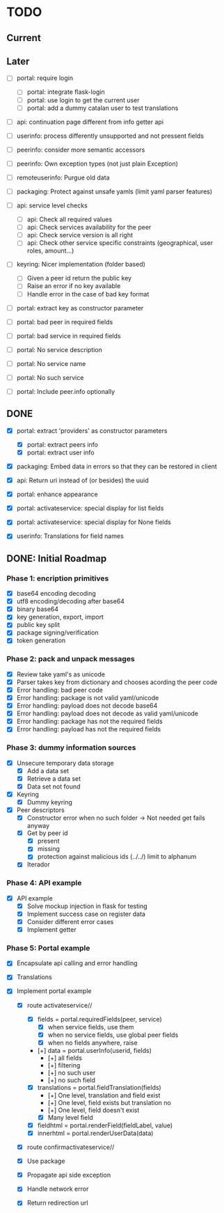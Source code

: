 # TODO

## Current


## Later

- [ ] portal: require login
    - [ ] portal: integrate flask-login
    - [ ] portal: use login to get the current user
    - [ ] portal: add a dummy catalan user to test translations
- [ ] api: continuation page different from info getter api
- [ ] userinfo: process differently unsupported and not pressent fields
- [ ] peerinfo: consider more semantic accessors
- [ ] peerinfo: Own exception types (not just plain Exception)
- [ ] remoteuserinfo: Purgue old data
- [ ] packaging: Protect against unsafe yamls (limit yaml parser features)
- [ ] api: service level checks
    - [ ] api: Check all required values
    - [ ] api: Check services availability for the peer
    - [ ] api: Check service version is all right
    - [ ] api: Check other service specific constraints (geographical, user roles, amount...)
- [ ] keyring: Nicer implementation (folder based)
	- [ ] Given a peer id return the public key
	- [ ] Raise an error if no key available
	- [ ] Handle error in the case of bad key format
- [ ] portal: extract key as constructor parameter
- [ ] portal: bad peer in required fields
- [ ] portal: bad service in required fields
- [ ] portal: No service description
- [ ] portal: No service name
- [ ] portal: No such service
- [ ] portal: Include peer.info optionally


## DONE

- [x] portal: extract 'providers' as constructor parameters
    - [x] portal: extract peers info
    - [x] portal: extract user info
- [x] packaging: Embed data in errors so that they can be restored in client
- [x] api: Return uri instead of (or besides) the uuid
- [x] portal: enhance appearance
- [x] portal: activateservice: special display for list fields
- [x] portal: activateservice: special display for None fields
- [x] userinfo: Translations for field names


## DONE: Initial Roadmap

### Phase 1: encription primitives

- [x] base64 encoding decoding
- [x] utf8 encoding/decoding after base64
- [x] binary base64
- [x] key generation, export, import
- [x] public key split
- [x] package signing/verification
- [x] token generation

### Phase 2: pack and unpack messages

- [x] Review take yaml's as unicode
- [x] Parser takes key from dictionary and chooses acording the peer code
- [x] Error handling: bad peer code
- [x] Error handling: package is not valid yaml/unicode
- [x] Error handling: payload does not decode base64
- [x] Error handling: payload does not decode as valid yaml/unicode
- [x] Error handling: package has not the required fields
- [x] Error handling: payload has not the required fields

### Phase 3: dummy information sources

- [x] Unsecure temporary data storage
	+ [x] Add a data set
	+ [x] Retrieve a data set
	+ [x] Data set not found

- [x] Keyring
	- [x] Dummy keyring

- [x] Peer descriptors
    - [x] Constructor error when no such folder -> Not needed get fails anyway
	- [x] Get by peer id
        - [x] present
        - [x] missing
        - [x] protection against malicious ids (../../) limit to alphanum
    - [x] Iterador

### Phase 4: API example

- [x] API example
	- [x] Solve mockup injection in flask for testing
	- [x] Implement success case on register data
	- [x] Consider different error cases
	- [x] Implement getter

### Phase 5: Portal example

- [x] Encapsulate api calling and error handling

- [x] Translations

- [x] Implement portal example
    - [x] route activateservice/<peer>/<service>
        - [x] fields = portal.requiredFields(peer, service)
            - [x] when service fields, use them
            - [x] when no service fields, use global peer fields
            - [x] when no fields anywhere, raise
        - [+] data = portal.userInfo(userid, fields)
            - [+] all fields
            - [+] filtering
            - [+] no such user
            - [+] no such field
        - [x] translations = portal.fieldTranslation(fields)
            - [+] One level, translation and field exist
            - [+] One level, field exists but translation no
            - [+] One level, field doesn't exist
            - [x] Many level field
        - [x] fieldhtml = portal.renderField(fieldLabel, value)
        - [x] innerhtml = portal.renderUserData(data)
    - [x] route confirmactivateservice/<peer>/<service>
	- [x] Use package 
	- [x] Propagate api side exception
	- [x] Handle network error
	- [x] Return redirection url




